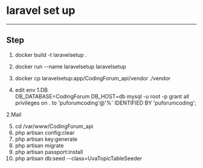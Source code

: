 # laravel set up
--------------------
## Step
1. docker build -t laravelsetup .

2. docker run --name laravelsetup laravelsetup

3. docker cp laravelsetup:app/CodingForum_api/vendor ./vendor

4. edit env 
1.DB  
DB_DATABASE=CodingForum
DB_HOST=db
mysql -u root -p
grant all privileges on *.* to 'puforumcoding'@'%' IDENTIFIED BY 'puforumcoding';

2.Mail

5. cd /var/www/CodingForum_api
6. php artisan config:clear
7. php artisan key:generate
8. php artisan migrate
9. php artisan passport:install
10. php artisan db:seed --class=UvaTopicTableSeeder

